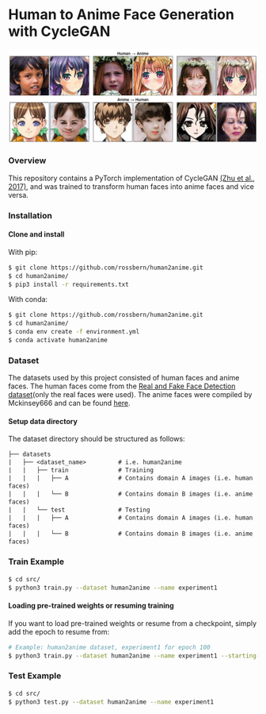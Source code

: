 # Human to Anime Face Generation with CycleGAN

<p align="left">
    <img src="images/banner.png" width="600">
</p>
    
### Overview
This repository contains a PyTorch implementation of CycleGAN [(Zhu et al., 2017)](https://arxiv.org/abs/1703.10593), and was trained to transform human faces into anime faces and vice versa.

### Installation

#### Clone and install

With pip:
```bash
$ git clone https://github.com/rossbern/human2anime.git
$ cd human2anime/
$ pip3 install -r requirements.txt
```

With conda:
```bash
$ git clone https://github.com/rossbern/human2anime.git
$ cd human2anime/
$ conda env create -f environment.yml
$ conda activate human2anime
```

### Dataset

The datasets used by this project consisted of human faces and anime faces. The human faces come from the [Real and Fake Face Detection dataset](https://www.kaggle.com/ciplab/real-and-fake-face-detection)(only the real faces were used). The anime faces were compiled by Mckinsey666 and can be found [here](https://github.com/bchao1/Anime-Face-Dataset).

#### Setup data directory

The dataset directory should be structured as follows:

    ├── datasets                   
    |   ├── <dataset_name>         # i.e. human2anime
    |   |   ├── train              # Training
    |   |   |   ├── A              # Contains domain A images (i.e. human faces)
    |   |   |   └── B              # Contains domain B images (i.e. anime faces)
    |   |   └── test               # Testing
    |   |   |   ├── A              # Contains domain A images (i.e. human faces)
    |   |   |   └── B              # Contains domain B images (i.e. anime faces)

### Train Example

```bash
$ cd src/
$ python3 train.py --dataset human2anime --name experiment1
```

#### Loading pre-trained weights or resuming training

If you want to load pre-trained weights or resume from a checkpoint, simply add the epoch to resume from:

```bash
# Example: human2anime dataset, experiment1 for epoch 100
$ python3 train.py --dataset human2anime --name experiment1 --starting-epoch 100
```

### Test Example

```bash
$ cd src/
$ python3 test.py --dataset human2anime --name experiment1
```
